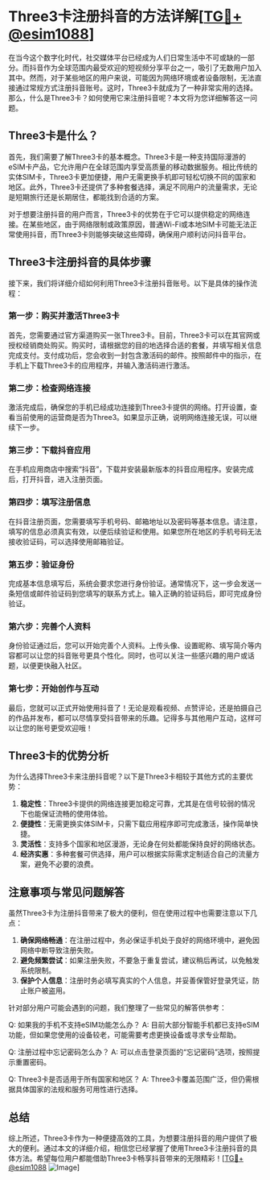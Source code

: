 # Three3卡注册抖音的方法详解[[TG💪+ @esim1088](https://t.me/s/esim1088)]

在当今这个数字化时代，社交媒体平台已经成为人们日常生活中不可或缺的一部分。而抖音作为全球范围内最受欢迎的短视频分享平台之一，吸引了无数用户加入其中。然而，对于某些地区的用户来说，可能因为网络环境或者设备限制，无法直接通过常规方式注册抖音账号。这时，Three3卡就成为了一种非常实用的选择。那么，什么是Three3卡？如何使用它来注册抖音呢？本文将为您详细解答这一问题。

## Three3卡是什么？

首先，我们需要了解Three3卡的基本概念。Three3卡是一种支持国际漫游的eSIM卡产品，它允许用户在全球范围内享受高质量的移动数据服务。相比传统的实体SIM卡，Three3卡更加便捷，用户无需更换手机即可轻松切换不同的国家和地区。此外，Three3卡还提供了多种套餐选择，满足不同用户的流量需求，无论是短期旅行还是长期居住，都能找到合适的方案。

对于想要注册抖音的用户而言，Three3卡的优势在于它可以提供稳定的网络连接。在某些地区，由于网络限制或政策原因，普通Wi-Fi或本地SIM卡可能无法正常使用抖音，而Three3卡则能够突破这些障碍，确保用户顺利访问抖音平台。

## Three3卡注册抖音的具体步骤

接下来，我们将详细介绍如何利用Three3卡注册抖音账号。以下是具体的操作流程：

### 第一步：购买并激活Three3卡

首先，您需要通过官方渠道购买一张Three3卡。目前，Three3卡可以在其官网或授权经销商处购买。购买时，请根据您的目的地选择合适的套餐，并填写相关信息完成支付。支付成功后，您会收到一封包含激活码的邮件。按照邮件中的指示，在手机上下载Three3卡的应用程序，并输入激活码进行激活。

### 第二步：检查网络连接

激活完成后，确保您的手机已经成功连接到Three3卡提供的网络。打开设置，查看当前使用的运营商是否为Three3。如果显示正确，说明网络连接无误，可以继续下一步。

### 第三步：下载抖音应用

在手机应用商店中搜索“抖音”，下载并安装最新版本的抖音应用程序。安装完成后，打开抖音，进入注册页面。

### 第四步：填写注册信息

在抖音注册页面，您需要填写手机号码、邮箱地址以及密码等基本信息。请注意，填写的信息必须真实有效，以便后续验证和使用。如果您所在地区的手机号码无法接收验证码，可以选择使用邮箱验证。

### 第五步：验证身份

完成基本信息填写后，系统会要求您进行身份验证。通常情况下，这一步会发送一条短信或邮件验证码到您填写的联系方式上。输入正确的验证码后，即可完成身份验证。

### 第六步：完善个人资料

身份验证通过后，您可以开始完善个人资料。上传头像、设置昵称、填写简介等内容都可以让您的抖音账号更具个性化。同时，也可以关注一些感兴趣的用户或话题，以便更快融入社区。

### 第七步：开始创作与互动

最后，您就可以正式开始使用抖音了！无论是观看视频、点赞评论，还是拍摄自己的作品并发布，都可以尽情享受抖音带来的乐趣。记得多与其他用户互动，这样可以让您的账号更受欢迎哦！

## Three3卡的优势分析

为什么选择Three3卡来注册抖音呢？以下是Three3卡相较于其他方式的主要优势：

1. **稳定性**：Three3卡提供的网络连接更加稳定可靠，尤其是在信号较弱的情况下也能保证流畅的使用体验。
2. **便捷性**：无需更换实体SIM卡，只需下载应用程序即可完成激活，操作简单快捷。
3. **灵活性**：支持多个国家和地区漫游，无论身在何处都能保持良好的网络状态。
4. **经济实惠**：多种套餐可供选择，用户可以根据实际需求定制适合自己的流量方案，避免不必要的浪费。

## 注意事项与常见问题解答

虽然Three3卡为注册抖音带来了极大的便利，但在使用过程中也需要注意以下几点：

1. **确保网络畅通**：在注册过程中，务必保证手机处于良好的网络环境中，避免因网络中断导致注册失败。
2. **避免频繁尝试**：如果注册失败，不要急于重复尝试，建议稍后再试，以免触发系统限制。
3. **保护个人信息**：注册时务必填写真实的个人信息，并妥善保管好登录凭证，防止账户被盗用。

针对部分用户可能会遇到的问题，我们整理了一些常见的解答供参考：

Q: 如果我的手机不支持eSIM功能怎么办？
A: 目前大部分智能手机都已支持eSIM功能，但如果您使用的设备较老，可能需要考虑更换设备或寻求专业帮助。

Q: 注册过程中忘记密码怎么办？
A: 可以点击登录页面的“忘记密码”选项，按照提示重置密码。

Q: Three3卡是否适用于所有国家和地区？
A: Three3卡覆盖范围广泛，但仍需根据具体国家的法规和服务可用性进行选择。

## 总结

综上所述，Three3卡作为一种便捷高效的工具，为想要注册抖音的用户提供了极大的便利。通过本文的详细介绍，相信您已经掌握了使用Three3卡注册抖音的具体方法。希望每位用户都能借助Three3卡畅享抖音带来的无限精彩！[[TG💪+ @esim1088](https://t.me/s/esim1088) ![Image](https://i.postimg.cc/4NQfJmqS/Snipaste-2025-05-13-00-14-12.png)]